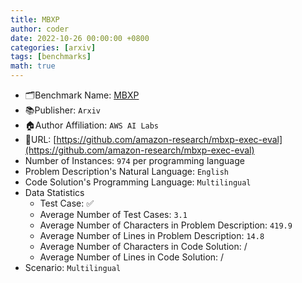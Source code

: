 ```yaml
---
title: MBXP
author: coder
date: 2022-10-26 00:00:00 +0800
categories: [arxiv]
tags: [benchmarks]
math: true
---
```


- 🗂️Benchmark Name: [MBXP](https://arxiv.org/pdf/2210.14868.pdf)
- 📚Publisher: `Arxiv`
- 🏠Author Affiliation: `AWS AI Labs`
- 🔗URL: [https://github.com/amazon-research/mbxp-exec-eval](https://github.com/amazon-research/mbxp-exec-eval)
- Number of Instances: `974` per programming language
- Problem Description's Natural Language: `English`
- Code Solution's Programming Language: `Multilingual`
- Data Statistics
  + Test Case: ✅
  + Average Number of Test Cases: `3.1`
  + Average Number of Characters in Problem Description: `419.9`
  + Average Number of Lines in Problem Description: `14.8`
  + Average Number of Characters in Code Solution: /
  + Average Number of Lines in Code Solution: /
- Scenario: `Multilingual`
